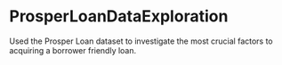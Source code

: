 # ProsperLoanDataExploration
Used the Prosper Loan dataset to investigate the most crucial factors to acquiring a borrower friendly loan.

